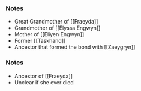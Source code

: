 ### Notes

- Great Grandmother of [[Fraeyda]]
- Grandmother of [[Elyssa Engwyn]]
- Mother of [[Eliyen Engwyn]]
- Former [[Taskhand]]
- Ancestor that formed the bond with [[Zaeygryn]]

### Notes 

- Ancestor of [[Fraeyda]]
- Unclear if she ever died


